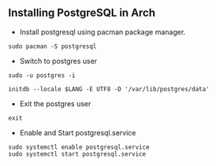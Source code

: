 ## Installing PostgreSQL in Arch

- Install postgresql using pacman package manager.
  
```console
sudo pacman -S postgresql
```

- Switch to postgres user
  
```console
sudo -u postgres -i
```

```console
initdb --locale $LANG -E UTF8 -D '/var/lib/postgres/data'
```
- Exit the postgres user

```console
exit
```

- Enable and Start postgresql.service

```console
sudo systemctl enable postgresql.service
sudo systemctl start postgresql.service
```

